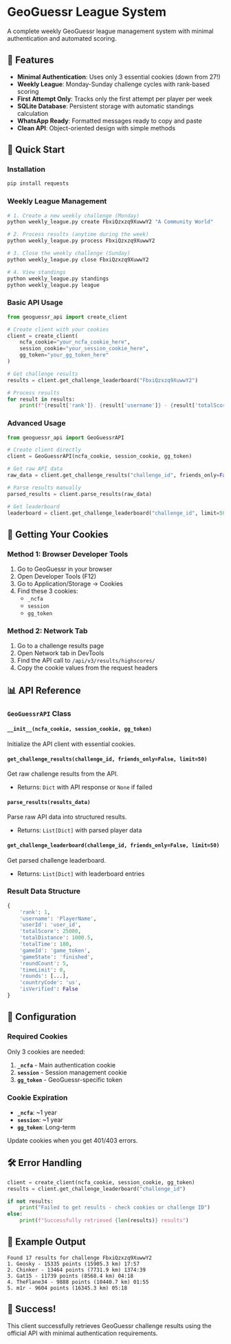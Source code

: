 # GeoGuessr League System

A complete weekly GeoGuessr league management system with minimal authentication and automated scoring.

## 🎯 Features

- **Minimal Authentication**: Uses only 3 essential cookies (down from 27!)
- **Weekly League**: Monday-Sunday challenge cycles with rank-based scoring
- **First Attempt Only**: Tracks only the first attempt per player per week
- **SQLite Database**: Persistent storage with automatic standings calculation
- **WhatsApp Ready**: Formatted messages ready to copy and paste
- **Clean API**: Object-oriented design with simple methods

## 🚀 Quick Start

### Installation

```bash
pip install requests
```

### Weekly League Management

```bash
# 1. Create a new weekly challenge (Monday)
python weekly_league.py create FbxiQzxzq9XuwwY2 "A Community World"

# 2. Process results (anytime during the week)
python weekly_league.py process FbxiQzxzq9XuwwY2

# 3. Close the weekly challenge (Sunday)
python weekly_league.py close FbxiQzxzq9XuwwY2

# 4. View standings
python weekly_league.py standings
python weekly_league.py league
```

### Basic API Usage

```python
from geoguessr_api import create_client

# Create client with your cookies
client = create_client(
    ncfa_cookie="your_ncfa_cookie_here",
    session_cookie="your_session_cookie_here", 
    gg_token="your_gg_token_here"
)

# Get challenge results
results = client.get_challenge_leaderboard("FbxiQzxzq9XuwwY2")

# Process results
for result in results:
    print(f"{result['rank']}. {result['username']} - {result['totalScore']} points")
```

### Advanced Usage

```python
from geoguessr_api import GeoGuessrAPI

# Create client directly
client = GeoGuessrAPI(ncfa_cookie, session_cookie, gg_token)

# Get raw API data
raw_data = client.get_challenge_results("challenge_id", friends_only=False, limit=100)

# Parse results manually
parsed_results = client.parse_results(raw_data)

# Get leaderboard
leaderboard = client.get_challenge_leaderboard("challenge_id", limit=50)
```

## 🍪 Getting Your Cookies

### Method 1: Browser Developer Tools
1. Go to GeoGuessr in your browser
2. Open Developer Tools (F12)
3. Go to Application/Storage → Cookies
4. Find these 3 cookies:
   - `_ncfa`
   - `session` 
   - `gg_token`

### Method 2: Network Tab
1. Go to a challenge results page
2. Open Network tab in DevTools
3. Find the API call to `/api/v3/results/highscores/`
4. Copy the cookie values from the request headers

## 📊 API Reference

### `GeoGuessrAPI` Class

#### `__init__(ncfa_cookie, session_cookie, gg_token)`
Initialize the API client with essential cookies.

#### `get_challenge_results(challenge_id, friends_only=False, limit=50)`
Get raw challenge results from the API.
- Returns: `Dict` with API response or `None` if failed

#### `parse_results(results_data)`
Parse raw API data into structured results.
- Returns: `List[Dict]` with parsed player data

#### `get_challenge_leaderboard(challenge_id, friends_only=False, limit=50)`
Get parsed challenge leaderboard.
- Returns: `List[Dict]` with leaderboard entries

### Result Data Structure

```python
{
    'rank': 1,
    'username': 'PlayerName',
    'userId': 'user_id',
    'totalScore': 25000,
    'totalDistance': 1000.5,
    'totalTime': 180,
    'gameId': 'game_token',
    'gameState': 'finished',
    'roundCount': 5,
    'timeLimit': 0,
    'rounds': [...],
    'countryCode': 'us',
    'isVerified': False
}
```

## 🔧 Configuration

### Required Cookies

Only 3 cookies are needed:

1. **`_ncfa`** - Main authentication cookie
2. **`session`** - Session management cookie  
3. **`gg_token`** - GeoGuessr-specific token

### Cookie Expiration

- **`_ncfa`**: ~1 year
- **`session`**: ~1 year
- **`gg_token`**: Long-term

Update cookies when you get 401/403 errors.

## 🛠️ Error Handling

```python
client = create_client(ncfa_cookie, session_cookie, gg_token)
results = client.get_challenge_leaderboard("challenge_id")

if not results:
    print("Failed to get results - check cookies or challenge ID")
else:
    print(f"Successfully retrieved {len(results)} results")
```

## 📝 Example Output

```
Found 17 results for challenge FbxiQzxzq9XuwwY2
1. Geosky - 15335 points (15905.3 km) 17:57
2. Chinker - 13464 points (7731.9 km) 1374:39
3. Gat15 - 11739 points (8568.4 km) 04:18
4. TheFlane34 - 9888 points (10440.7 km) 01:55
5. m1r - 9604 points (16345.3 km) 05:18
```

## 🎉 Success!

This client successfully retrieves GeoGuessr challenge results using the official API with minimal authentication requirements.
